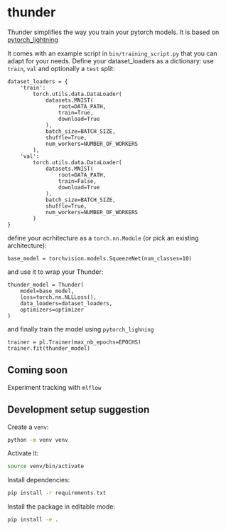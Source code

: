 # thunder

Thunder simplifies the way you train your pytorch models.
It is based on [pytorch_lightning](https://github.com/williamFalcon/pytorch-lightning)

It comes with an example script in `bin/training_script.py` that you can adapt for your needs.
Define your dataset_loaders as a dictionary: use `train`, `val` and optionally a `test` split:
```
dataset_loaders = {
    'train':
        torch.utils.data.DataLoader(
            datasets.MNIST(
                root=DATA_PATH,
                train=True,
                download=True
            ),
            batch_size=BATCH_SIZE,
            shuffle=True,
            num_workers=NUMBER_OF_WORKERS
        ),
    'val':
        torch.utils.data.DataLoader(
            datasets.MNIST(
                root=DATA_PATH,
                train=False,
                download=True
            ),
            batch_size=BATCH_SIZE,
            shuffle=True,
            num_workers=NUMBER_OF_WORKERS
        )
}
```
define your acrhitecture as a `torch.nn.Module` (or pick an existing architecture):
```
base_model = torchvision.models.SqueezeNet(num_classes=10)
```
and use it to wrap your Thunder:
```
thunder_model = Thunder(
    model=base_model,
    loss=torch.nn.NLLLoss(),
    data_loaders=dataset_loaders,
    optimizers=optimizer
)
```
and finally train the model using `pytorch_lighning`
```
trainer = pl.Trainer(max_nb_epochs=EPOCHS)
trainer.fit(thunder_model)
```

## Coming soon
Experiment tracking with `mlflow`

## Development setup suggestion

Create a `venv`:

```sh
python -m venv venv
```

Activate it:

```sh
source venv/bin/activate
```

Install dependencies:

```sh
pip install -r requirements.txt
```

Install the package in editable mode:

```sh
pip install -e .
```
